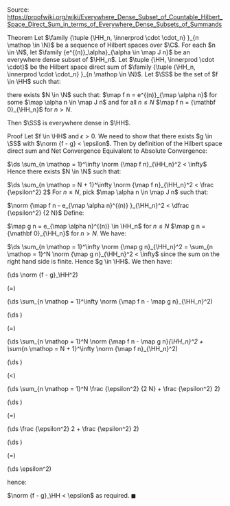 # 

Source: https://proofwiki.org/wiki/Everywhere_Dense_Subset_of_Countable_Hilbert_Space_Direct_Sum_in_terms_of_Everywhere_Dense_Subsets_of_Summands

Theorem
Let $\family {\tuple {\HH_n, \innerprod \cdot \cdot_n} }_{n \mathop \in \N}$ be a sequence of Hilbert spaces over $\C$.
For each $n \in \N$, let $\family {e^{(n)}_\alpha}_{\alpha \in \map J n}$ be an everywhere dense subset of $\HH_n$.
Let $\tuple {\HH, \innerprod \cdot \cdot}$ be the Hilbert space direct sum of $\family {\tuple {\HH_n, \innerprod \cdot \cdot_n} }_{n \mathop \in \N}$. 
Let $\SS$ be the set of $f \in \HH$ such that:

there exists $N \in \N$ such that:
$\map f n = e^{(n)}_{\map \alpha n}$ for some $\map \alpha n \in \map J n$ and for all $n \le N$
$\map f n = {\mathbf 0}_{\HH_n}$ for $n > N$.

Then $\SS$ is everywhere dense in $\HH$. 


Proof
Let $f \in \HH$ and $\epsilon > 0$. 
We need to show that there exists $g \in \SS$ with $\norm {f - g} < \epsilon$.
Then by definition of the Hilbert space direct sum and Net Convergence Equivalent to Absolute Convergence:

$\ds \sum_{n \mathop = 1}^\infty \norm {\map f n}_{\HH_n}^2 < \infty$
Hence there exists $N \in \N$ such that:

$\ds \sum_{n \mathop = N + 1}^\infty \norm {\map f n}_{\HH_n}^2 < \frac {\epsilon^2} 2$
For $n \le N$, pick $\map \alpha n \in \map J n$ such that:

$\norm {\map f n - e_{\map \alpha n}^{(n)} }_{\HH_n}^2 < \dfrac {\epsilon^2} {2 N}$
Define:

$\map g n = e_{\map \alpha n}^{(n)} \in \HH_n$ for $n \le N$
$\map g n = {\mathbf 0}_{\HH_n}$ for $n > N$.
We have:

$\ds \sum_{n \mathop = 1}^\infty \norm {\map g n}_{\HH_n}^2 = \sum_{n \mathop = 1}^N \norm {\map g n}_{\HH_n}^2 < \infty$
since the sum on the right hand side is finite.
Hence $g \in \HH$.
We then have:














\(\ds \norm {f - g}_\HH^2\)

\(=\)







\(\ds \sum_{n \mathop = 1}^\infty \norm {\map f n - \map g n}_{\HH_n}^2\)




















\(\ds \)

\(=\)







\(\ds \sum_{n \mathop = 1}^N \norm {\map f n - \map g n}_{\HH_n}^2 + \sum_{n \mathop = N + 1}^\infty \norm {\map f n}_{\HH_n}^2\)




















\(\ds \)

\(<\)







\(\ds \sum_{n \mathop = 1}^N \frac {\epsilon^2} {2 N} + \frac {\epsilon^2} 2\)




















\(\ds \)

\(=\)







\(\ds \frac {\epsilon^2} 2 + \frac {\epsilon^2} 2\)




















\(\ds \)

\(=\)







\(\ds \epsilon^2\)









hence:

$\norm {f - g}_\HH < \epsilon$
as required.
$\blacksquare$





